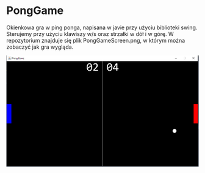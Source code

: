 # PongGame
Okienkowa gra w ping ponga, napisana w javie przy użyciu biblioteki swing.
Sterujemy przy użyciu klawiszy w/s oraz strzałki w dół i w górę. W repozytorium 
znajduje się plik PongGameScreen.png, w którym można zobaczyć jak gra wygląda.


![PongGame](PongGameScreen.PNG)
